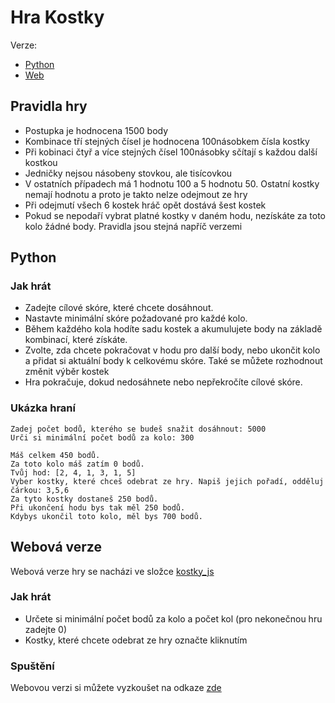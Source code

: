 # Hra Kostky
Verze:
* [Python](#python-verze)
* [Web](#webová-verze)

## Pravidla hry
* Postupka je hodnocena 1500 body
* Kombinace tří stejných čísel je hodnocena 100násobkem čísla kostky
* Při kobinaci čtyř a více stejných čísel 100násobky sčítají s každou další kostkou
* Jedničky nejsou násobeny stovkou, ale tisícovkou
* V ostatních případech má 1 hodnotu 100 a 5 hodnotu 50. Ostatní kostky nemají hodnotu a proto je takto nelze odejmout ze hry
* Při odejmutí všech 6 kostek hráč opět dostává šest kostek
* Pokud se nepodaří vybrat platné kostky v daném hodu, nezískáte za toto kolo žádné body.
Pravidla jsou stejná napříč verzemi

## Python
### Jak hrát
* Zadejte cílové skóre, které chcete dosáhnout.
* Nastavte minimální skóre požadované pro každé kolo.
* Během každého kola hodíte sadu kostek a akumulujete body na základě kombinací, které získáte.
* Zvolte, zda chcete pokračovat v hodu pro další body, nebo ukončit kolo a přidat si aktuální body k celkovému skóre. Také se můžete rozhodnout změnit výběr kostek
* Hra pokračuje, dokud nedosáhnete nebo nepřekročíte cílové skóre.
### Ukázka hraní
```
Zadej počet bodů, kterého se budeš snažit dosáhnout: 5000
Urči si minimální počet bodů za kolo: 300

Máš celkem 450 bodů.
Za toto kolo máš zatím 0 bodů.
Tvůj hod: [2, 4, 1, 3, 1, 5]
Vyber kostky, které chceš odebrat ze hry. Napiš jejich pořadí, odděluj čárkou: 3,5,6
Za tyto kostky dostaneš 250 bodů.
Při ukončení hodu bys tak měl 250 bodů.
Kdybys ukončil toto kolo, měl bys 700 bodů.
```
## Webová verze

Webová verze hry se nacházi ve složce [kostky_js](./kostky_js)

### Jak hrát
* Určete si minimální počet bodů za kolo a počet kol (pro nekonečnou hru zadejte 0)
* Kostky, které chcete odebrat ze hry označte kliknutím

### Spuštění
Webovou verzi si můžete vyzkoušet na odkaze [zde](https://m-brachtl.github.io/kostky/kostky_js/)  
